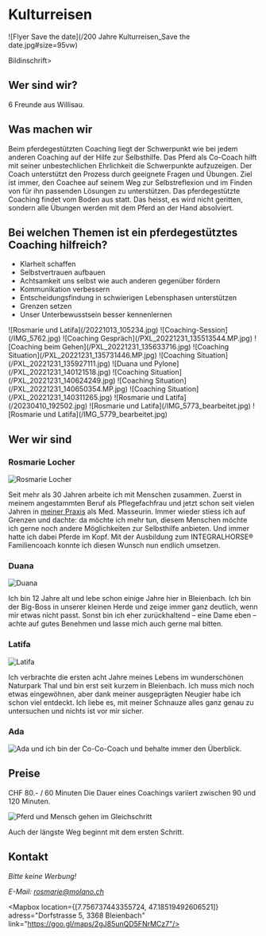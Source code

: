 <script>
    import Gallery from '$lib/components/Gallery.svelte';
    import Columns from '$lib/components/Columns.svelte';
    import ImgText from '$lib/components/ImgText.svelte';
    import Mapbox from '$lib/components/Mapbox.svelte';
</script>

# Kulturreisen

<ImgText>

![Flyer Save the date](/200 Jahre Kulturreisen_Save the date.jpg#size=95vw)

<figcaption>Bildinschrift>

</ImgText>

## Wer sind wir?

6 Freunde aus Willisau.

## Was machen wir

Beim pferdegestützten Coaching liegt der Schwerpunkt wie bei jedem anderen Coaching auf der Hilfe zur Selbsthilfe. Das Pferd als Co-Coach hilft mit seiner unbestechlichen Ehrlichkeit die Schwerpunkte aufzuzeigen. Der Coach unterstützt den Prozess durch geeignete Fragen und Übungen.
Ziel ist immer, den Coachee auf seinem Weg zur Selbstreflexion und im Finden von für ihn passenden Lösungen zu unterstützen.
Das pferdegestützte Coaching findet vom Boden aus statt. Das heisst, es wird nicht geritten, sondern alle Übungen werden mit dem Pferd an der Hand absolviert.

## Bei welchen Themen ist ein pferdegestütztes Coaching hilfreich?

- Klarheit schaffen
- Selbstvertrauen aufbauen
- Achtsamkeit uns selbst wie auch anderen gegenüber fördern
- Kommunikation verbessern
- Entscheidungsfindung in schwierigen Lebensphasen unterstützen
- Grenzen setzen
- Unser Unterbewusstsein besser kennenlernen

<Gallery>
![Rosmarie und Latifa](/20221013_105234.jpg)
![Coaching-Session](/IMG_5762.jpg)
![Coaching Gespräch](/PXL_20221231_135513544.MP.jpg)
![Coaching beim Gehen](/PXL_20221231_135633716.jpg)
![Coaching Situation](/PXL_20221231_135731446.MP.jpg)
![Coaching Situation](/PXL_20221231_135927111.jpg)
![Duana und Pylone](/PXL_20221231_140121518.jpg)
![Coaching Situation](/PXL_20221231_140624249.jpg)
![Coaching Situation](/PXL_20221231_140650354.MP.jpg)
![Coaching Situation](/PXL_20221231_140311265.jpg)
![Rosmarie und Latifa](/20230410_192502.jpg)
![Rosmarie und Latifa](/IMG_5773_bearbeitet.jpg)
![Rosmarie und Latifa](/IMG_5779_bearbeitet.jpg)
</Gallery>

## Wer wir sind

<Columns>

<div class="hero">

### Rosmarie Locher

![Rosmarie Locher](/_20200404_155109.jpg#size=45vw)

Seit mehr als 30 Jahren arbeite ich mit Menschen zusammen. Zuerst in meinem angestammten Beruf als Pflegefachfrau und jetzt schon seit vielen Jahren in [meiner Praxis](https://www.gesundheits-praxis-locher.ch/) als Med. Masseurin.
Immer wieder stiess ich auf Grenzen und dachte: da möchte ich mehr tun, diesem Menschen möchte ich gerne noch andere Möglichkeiten zur Selbsthilfe anbieten.
Und immer hatte ich dabei Pferde im Kopf.
Mit der Ausbildung zum INTEGRALHORSE® Familiencoach konnte ich diesen Wunsch nun endlich umsetzen.

</div>
<div class="hero">

### Duana

![Duana](/20201111_111555.jpg#size=45vw)

Ich bin 12 Jahre alt und lebe schon einige Jahre hier in Bleienbach.
Ich bin der Big-Boss in unserer kleinen Herde und zeige immer ganz deutlich, wenn mir etwas nicht passt. Sonst bin ich eher zurückhaltend – eine Dame eben – achte auf gutes Benehmen und lasse mich auch gerne mal bitten.

</div>
<div class="hero">

### Latifa

![Latifa](/20221013_103340.jpg#size=45vw)

Ich verbrachte die ersten acht Jahre meines Lebens im wunderschönen Naturpark Thal und bin erst seit kurzem in Bleienbach. Ich muss mich noch etwas eingewöhnen, aber dank meiner ausgeprägten Neugier habe ich schon viel entdeckt.
Ich liebe es, mit meiner Schnauze alles ganz genau zu untersuchen und nichts ist vor mir sicher.

</div>
<div class="hero">

### Ada

![Ada](/ada_new.jpg#size=45vw)
und ich bin der Co-Co-Coach und behalte immer den Überblick.

</div>

</Columns>

## Preise

CHF 80.- / 60 Minuten
Die Dauer eines Coachings variiert zwischen 90 und 120 Minuten.

<ImgText>

![Pferd und Mensch gehen im Gleichschritt](/IMG_5747.jpg#size=95vw)

<figcaption>

Auch der längste Weg beginnt mit dem ersten Schritt.

</figcaption>

</ImgText>

## Kontakt

<address>
Bitte keine Werbung!<br>


E-Mail: [rosmarie@molano.ch](mailto:rosmarie@molano.ch)

</address>

<Mapbox location={[7.756737443355724, 47.18519492606521]} adress="Dorfstrasse 5, 3368 Bleienbach" link="https://goo.gl/maps/2gJ85unQD5FNrMCz7"/>
